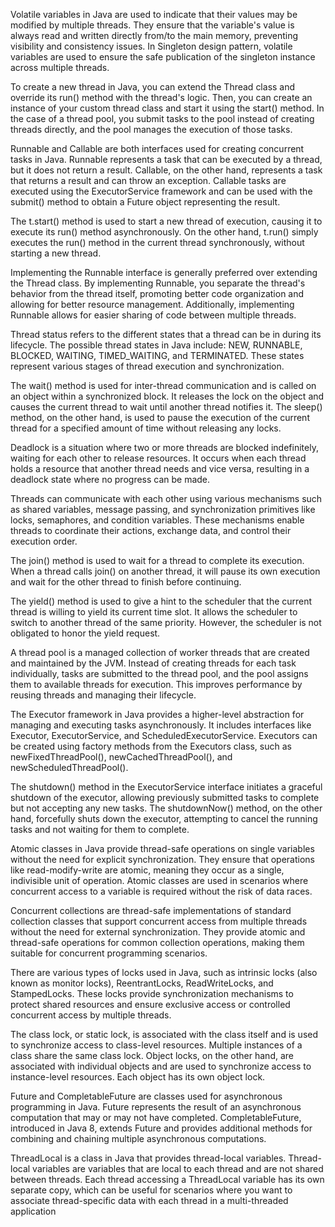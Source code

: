 Volatile variables in Java are used to indicate that their values may be modified by multiple threads. They ensure that the variable's value is always read and written directly from/to the main memory, preventing visibility and consistency issues. In Singleton design pattern, volatile variables are used to ensure the safe publication of the singleton instance across multiple threads.

To create a new thread in Java, you can extend the Thread class and override its run() method with the thread's logic. Then, you can create an instance of your custom thread class and start it using the start() method. In the case of a thread pool, you submit tasks to the pool instead of creating threads directly, and the pool manages the execution of those tasks.

Runnable and Callable are both interfaces used for creating concurrent tasks in Java. Runnable represents a task that can be executed by a thread, but it does not return a result. Callable, on the other hand, represents a task that returns a result and can throw an exception. Callable tasks are executed using the ExecutorService framework and can be used with the submit() method to obtain a Future object representing the result.

The t.start() method is used to start a new thread of execution, causing it to execute its run() method asynchronously. On the other hand, t.run() simply executes the run() method in the current thread synchronously, without starting a new thread.

Implementing the Runnable interface is generally preferred over extending the Thread class. By implementing Runnable, you separate the thread's behavior from the thread itself, promoting better code organization and allowing for better resource management. Additionally, implementing Runnable allows for easier sharing of code between multiple threads.

Thread status refers to the different states that a thread can be in during its lifecycle. The possible thread states in Java include: NEW, RUNNABLE, BLOCKED, WAITING, TIMED_WAITING, and TERMINATED. These states represent various stages of thread execution and synchronization.

The wait() method is used for inter-thread communication and is called on an object within a synchronized block. It releases the lock on the object and causes the current thread to wait until another thread notifies it. The sleep() method, on the other hand, is used to pause the execution of the current thread for a specified amount of time without releasing any locks.

Deadlock is a situation where two or more threads are blocked indefinitely, waiting for each other to release resources. It occurs when each thread holds a resource that another thread needs and vice versa, resulting in a deadlock state where no progress can be made.

Threads can communicate with each other using various mechanisms such as shared variables, message passing, and synchronization primitives like locks, semaphores, and condition variables. These mechanisms enable threads to coordinate their actions, exchange data, and control their execution order.

The join() method is used to wait for a thread to complete its execution. When a thread calls join() on another thread, it will pause its own execution and wait for the other thread to finish before continuing.

The yield() method is used to give a hint to the scheduler that the current thread is willing to yield its current time slot. It allows the scheduler to switch to another thread of the same priority. However, the scheduler is not obligated to honor the yield request.

A thread pool is a managed collection of worker threads that are created and maintained by the JVM. Instead of creating threads for each task individually, tasks are submitted to the thread pool, and the pool assigns them to available threads for execution. This improves performance by reusing threads and managing their lifecycle.

The Executor framework in Java provides a higher-level abstraction for managing and executing tasks asynchronously. It includes interfaces like Executor, ExecutorService, and ScheduledExecutorService. Executors can be created using factory methods from the Executors class, such as newFixedThreadPool(), newCachedThreadPool(), and newScheduledThreadPool().

The shutdown() method in the ExecutorService interface initiates a graceful shutdown of the executor, allowing previously submitted tasks to complete but not accepting any new tasks. The shutdownNow() method, on the other hand, forcefully shuts down the executor, attempting to cancel the running tasks and not waiting for them to complete.

Atomic classes in Java provide thread-safe operations on single variables without the need for explicit synchronization. They ensure that operations like read-modify-write are atomic, meaning they occur as a single, indivisible unit of operation. Atomic classes are used in scenarios where concurrent access to a variable is required without the risk of data races.

Concurrent collections are thread-safe implementations of standard collection classes that support concurrent access from multiple threads without the need for external synchronization. They provide atomic and thread-safe operations for common collection operations, making them suitable for concurrent programming scenarios.

There are various types of locks used in Java, such as intrinsic locks (also known as monitor locks), ReentrantLocks, ReadWriteLocks, and StampedLocks. These locks provide synchronization mechanisms to protect shared resources and ensure exclusive access or controlled concurrent access by multiple threads.

The class lock, or static lock, is associated with the class itself and is used to synchronize access to class-level resources. Multiple instances of a class share the same class lock. Object locks, on the other hand, are associated with individual objects and are used to synchronize access to instance-level resources. Each object has its own object lock.

Future and CompletableFuture are classes used for asynchronous programming in Java. Future represents the result of an asynchronous computation that may or may not have completed. CompletableFuture, introduced in Java 8, extends Future and provides additional methods for combining and chaining multiple asynchronous computations.

ThreadLocal is a class in Java that provides thread-local variables. Thread-local variables are variables that are local to each thread and are not shared between threads. Each thread accessing a ThreadLocal variable has its own separate copy, which can be useful for scenarios where you want to associate thread-specific data with each thread in a multi-threaded application